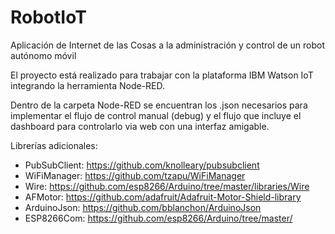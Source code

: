 # RobotIoT
Aplicación de Internet de las Cosas a la administración y control de un robot autónomo móvil


El proyecto está realizado para trabajar con la plataforma IBM Watson IoT integrando la herramienta Node-RED.

Dentro de la carpeta Node-RED se encuentran los .json necesarios para implementar el flujo de control manual (debug) y el flujo que incluye el dashboard para controlarlo via web con una interfaz amigable.

Librerías adicionales:

- PubSubClient: https://github.com/knolleary/pubsubclient 
- WiFiManager: https://github.com/tzapu/WiFiManager
- Wire: https://github.com/esp8266/Arduino/tree/master/libraries/Wire
- AFMotor: https://github.com/adafruit/Adafruit-Motor-Shield-library
- ArduinoJson: https://github.com/bblanchon/ArduinoJson
- ESP8266Com: https://github.com/esp8266/Arduino/tree/master/